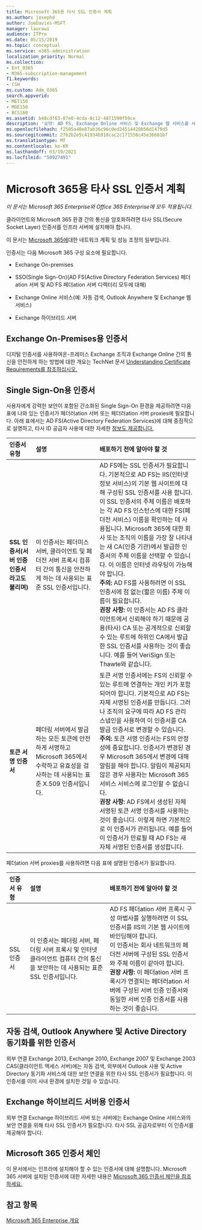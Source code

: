 ```yaml
---
title: Microsoft 365용 타사 SSL 인증서 계획
ms.author: josephd
author: JoeDavies-MSFT
manager: laurawi
audience: ITPro
ms.date: 05/15/2019
ms.topic: conceptual
ms.service: o365-administration
localization_priority: Normal
ms.collection:
- Ent_O365
- M365-subscription-management
f1.keywords:
- CSH
ms.custom: Adm_O365
search.appverid:
- MET150
- MOE150
- BCS160
ms.assetid: b48cdf63-07e0-4cda-8c12-4871590f59ce
description: '요약: AD FS, Exchange Online 서비스 및 Exchange 웹 서비스를 사용하는 Exchange 사내 및 하이브리드, SSO에 필요한 SSL 인증서에 대해 설명'
ms.openlocfilehash: f2505a40e87ab36c96c0ed24514420b56d1479d5
ms.sourcegitcommit: 27b2b2e5c41934b918cac2c171556c45e36661bf
ms.translationtype: MT
ms.contentlocale: ko-KR
ms.lasthandoff: 03/19/2021
ms.locfileid: "50927491"
---
```

# <a name="plan-for-third-party-ssl-certificates-for-microsoft-365"></a>Microsoft 365용 타사 SSL 인증서 계획

*이 문서는 Microsoft 365 Enterprise와 Office 365 Enterprise에 모두 적용됩니다.*

클라이언트와 Microsoft 365 환경 간의 통신을 암호화하려면 타사 SSL(Secure Socket Layer) 인증서를 인프라 서버에 설치해야 합니다.

이 문서는 [Microsoft 365에](./network-planning-and-performance.md)대한 네트워크 계획 및 성능 조정의 일부입니다.
   
인증서는 다음 Microsoft 365 구성 요소에 필요합니다.
  
- Exchange On-premises
    
- SSO(Single Sign-On)(AD FS(Active Directory Federation Services) 페더ation 서버 및 AD FS 페더ation 서버 디렉터리 모두에 대해)
    
- Exchange Online 서비스(예: 자동 검색, Outlook Anywhere 및 Exchange 웹 서비스)
    
- Exchange 하이브리드 서버
    
## <a name="certificates-for-exchange-on-premises"></a>Exchange On-Premises용 인증서

디지털 인증서를 사용하여온-프레미스 Exchange 조직과 Exchange Online 간의 통신을 안전하게 하는 방법에 대한 개요는 TechNet 문서 [Understanding Certificate Requirements를 참조하십시오.](/previous-versions/exchange-server/exchange-141/gg476123(v=exchg.141))
  
## <a name="certificates-for-single-sign-on"></a>Single Sign-On용 인증서

사용자에게 강력한 보안이 포함된 간소화된 Single Sign-On 환경을 제공하려면 다음 표에 나와 있는 인증서가 페더러ation 서버 또는 페더러ation 서버 proxies에 필요합니다. 아래 표에서는 AD FS(Active Directory Federation Services)에 대해 중점적으로 설명하고, 타사 ID 공급자 사용에 대한 자세한 [정보도 제공합니다.](/azure/active-directory/hybrid/how-to-connect-fed-compatibility)
  
| 인증서 유형 | 설명 | 배포하기 전에 알아야 할 것 |
|:-----|:-----|:-----|
|**SSL 인증서(서버 인증 인증서라고도 불리며)** <br/> |이 인증서는 페더미스 서버, 클라이언트 및 페더전 서버 프록시 컴퓨터 간의 통신을 안전하게 하는 데 사용되는 표준 SSL 인증서입니다.  <br/> |AD FS에는 SSL 인증서가 필요합니다. 기본적으로 AD FS는 IIS(인터넷 정보 서비스)의 기본 웹 사이트에 대해 구성된 SSL 인증서를 사용 합니다.  <br/> 이 SSL 인증서의 주체 이름은 배포하는 각 AD FS 인스턴스에 대한 FS(페더전 서비스) 이름을 확인하는 데 사용됩니다. Microsoft 365에 대한 회사 또는 조직의 이름을 가장 잘 나타내는 새 CA(인증 기관)에서 발급한 인증서의 주체 이름을 선택할 수 있습니다. 이 이름은 인터넷 라우팅이 가능해야 합니다.  <br/>**주의:** AD FS를 사용하려면 이 SSL 인증서에 점 없는(짧은 이름) 주체 이름이 필요합니다.          <br/> **권장 사항:** 이 인증서는 AD FS 클라이언트에서 신뢰해야 하기 때문에 공용(타사) CA 또는 공개적으로 신뢰할 수 있는 루트에 하위인 CA에서 발급한 SSL 인증서를 사용하는 것이 좋습니다. 예를 들어 VeriSign 또는 Thawte와 같습니다.  <br/> |
|**토큰 서명 인증서** <br/> |페더링 서버에서 발급하는 모든 토큰에 안전하게 서명하고 Microsoft 365에서 수락하고 유효성을 검사하는 데 사용되는 표준 X.509 인증서입니다.  <br/> |토큰 서명 인증서에는 FS의 신뢰할 수 있는 루트에 연결하는 개인 키가 포함되어야 합니다. 기본적으로 AD FS는 자체 서명된 인증서를 만듭니다. 그러나 조직의 요구에 따라 AD FS 관리 스냅인을 사용하여 이 인증서를 CA 발급 인증서로 변경할 수 있습니다.  <br/>**주의:** 토큰 서명 인증서는 FS의 안정성에 중요합니다. 인증서가 변경된 경우 Microsoft 365에서 변경에 대해 알림을 해야 합니다. 알림이 제공되지 않은 경우 사용자는 Microsoft 365 서비스 서비스에 로그인할 수 없습니다.<br/>**권장 사항:** AD FS에서 생성된 자체 서명된 토큰 서명 인증서를 사용하는 것이 좋습니다. 이렇게 하면 기본적으로 이 인증서가 관리됩니다. 예를 들어 이 인증서가 만료될 때 AD FS는 새 자체 서명된 인증서를 생성합니다.  <br/> |
   
페더ation 서버 proxies를 사용하려면 다음 표에 설명된 인증서가 필요합니다.
  
| 인증서 유형 | 설명 | 배포하기 전에 알아야 할 것 |
|:-----|:-----|:-----|
|SSL 인증서  <br/> |이 인증서는 페더링 서버, 페더링 서버 프록시 및 인터넷 클라이언트 컴퓨터 간의 통신을 보안하는 데 사용되는 표준 SSL 인증서입니다.  <br/> |AD FS 페더ation 서버 프록시 구성 마법사를 실행하려면 이 SSL 인증서를 IIS의 기본 웹 사이트에 바인딩해야 합니다.  <br/> 이 인증서는 회사 네트워크의 페더전 서버에 구성된 SSL 인증서와 주체 이름이 같아야 합니다.  <br/> **권장 사항:** 이 페더ation 서버 프록시가 연결되는 페더러ation 서버에 구성된 서버 인증 인증서와 동일한 서버 인증 인증서를 사용하는 것이 좋습니다.  <br/> |
   
## <a name="certificates-for-autodiscover-outlook-anywhere-and-active-directory-synchronization"></a>자동 검색, Outlook Anywhere 및 Active Directory 동기화를 위한 인증서

외부 연결 Exchange 2013, Exchange 2010, Exchange 2007 및 Exchange 2003 CAS(클라이언트 액세스 서버)에는 자동 검색, 외부에서 Outlook 사용 및 Active Directory 동기화 서비스에 대한 보안 연결을 위한 타사 SSL 인증서가 필요합니다. 이 인증서를 이미 사내 환경에 설치한 것일 수 있습니다.
  
## <a name="certificate-for-an-exchange-hybrid-server"></a>Exchange 하이브리드 서버용 인증서

외부 연결 Exchange 하이브리드 서버 또는 서버에는 Exchange Online 서비스와의 보안 연결을 위해 타사 SSL 인증서가 필요합니다. 타사 SSL 공급자로부터 이 인증서를 제공해야 합니다.
  
## <a name="microsoft-365-certificate-chains"></a>Microsoft 365 인증서 체인

이 문서에서는 인프라에 설치해야 할 수 있는 인증서에 대해 설명합니다. Microsoft 365 서버에 설치된 인증서에 대한 자세한 내용은 [Microsoft 365 인증서 체인을 참조하세요.](https://support.office.com/article/0c03e6b3-e73f-4316-9e2b-bf4091ae96bb)
  
## <a name="see-also"></a>참고 항목

[Microsoft 365 Enterprise 개요](microsoft-365-overview.md)
